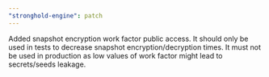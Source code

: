 ```yaml
---
"stronghold-engine": patch
---
```


Added snapshot encryption work factor public access. It should only be used in tests to decrease snapshot encryption/decryption times. It must not be used in production as low values of work factor might lead to secrets/seeds leakage.
